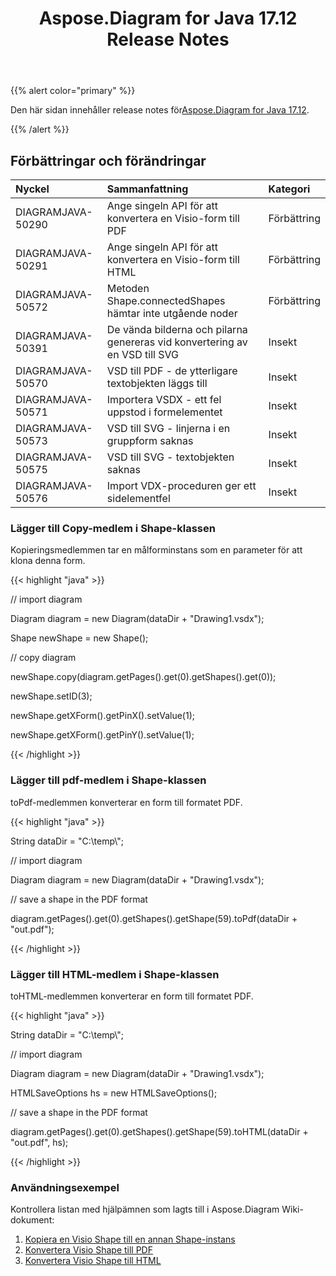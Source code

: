 ﻿---
title: Aspose.Diagram for Java 17.12 Release Notes
type: docs
weight: 10
url: /sv/java/aspose-diagram-for-java-17-12-release-notes/
---
{{% alert color="primary" %}} 

 Den här sidan innehåller release notes för[Aspose.Diagram for Java 17.12](https://docs.aspose.com/diagram/java/aspose-diagram-for-java-17-12-release-notes/).

{{% /alert %}} 
## **Förbättringar och förändringar**

|**Nyckel**|**Sammanfattning**|**Kategori**|
|:- |:- |:- |
|DIAGRAMJAVA-50290|Ange singeln API för att konvertera en Visio-form till PDF|Förbättring|
|DIAGRAMJAVA-50291|Ange singeln API för att konvertera en Visio-form till HTML|Förbättring|
|DIAGRAMJAVA-50572|Metoden Shape.connectedShapes hämtar inte utgående noder|Förbättring|
|DIAGRAMJAVA-50391|De vända bilderna och pilarna genereras vid konvertering av en VSD till SVG|Insekt|
|DIAGRAMJAVA-50570|VSD till PDF - de ytterligare textobjekten läggs till|Insekt|
|DIAGRAMJAVA-50571|Importera VSDX - ett fel uppstod i formelementet|Insekt|
|DIAGRAMJAVA-50573|VSD till SVG - linjerna i en gruppform saknas|Insekt|
|DIAGRAMJAVA-50575|VSD till SVG - textobjekten saknas|Insekt|
|DIAGRAMJAVA-50576|Import VDX-proceduren ger ett sidelementfel|Insekt|
### **Lägger till Copy-medlem i Shape-klassen**
Kopieringsmedlemmen tar en målforminstans som en parameter för att klona denna form.

{{< highlight "java" >}}

 // import diagram

Diagram diagram = new Diagram(dataDir + "Drawing1.vsdx");

Shape newShape = new Shape();

// copy diagram

newShape.copy(diagram.getPages().get(0).getShapes().get(0));

newShape.setID(3);

newShape.getXForm().getPinX().setValue(1);

newShape.getXForm().getPinY().setValue(1);

{{< /highlight >}}
### **Lägger till pdf-medlem i Shape-klassen**
toPdf-medlemmen konverterar en form till formatet PDF.

{{< highlight "java" >}}

 String dataDir = "C:\\temp\\";

// import diagram

Diagram diagram = new Diagram(dataDir + "Drawing1.vsdx");

// save a shape in the PDF format

diagram.getPages().get(0).getShapes().getShape(59).toPdf(dataDir + "out.pdf");

{{< /highlight >}}
### **Lägger till HTML-medlem i Shape-klassen**
toHTML-medlemmen konverterar en form till formatet PDF.

{{< highlight "java" >}}

 String dataDir = "C:\\temp\\";

// import diagram

Diagram diagram = new Diagram(dataDir + "Drawing1.vsdx");

HTMLSaveOptions hs = new HTMLSaveOptions();

// save a shape in the PDF format

diagram.getPages().get(0).getShapes().getShape(59).toHTML(dataDir + "out.pdf", hs);

{{< /highlight >}}
### **Användningsexempel**
Kontrollera listan med hjälpämnen som lagts till i Aspose.Diagram Wiki-dokument:

1. [Kopiera en Visio Shape till en annan Shape-instans](https://docs.aspose.com/diagram/java/working-with-visio-shape-data/#use-connection-indexes-to-connect-shapes-programming-sample)
1. [Konvertera Visio Shape till PDF](https://docs.aspose.com/diagram/java/convert-a-visio-shape-to-pdf/)
1. [Konvertera Visio Shape till HTML](https://docs.aspose.com/diagram/java/convert-a-visio-shape-to-html/)


